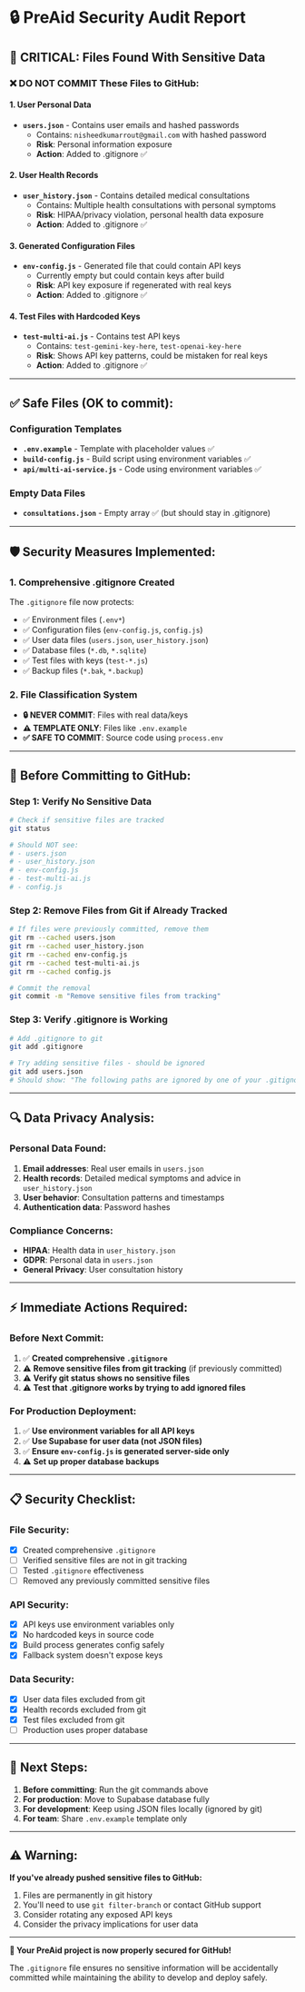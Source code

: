# 🔒 PreAid Security Audit Report

## 🚨 **CRITICAL: Files Found With Sensitive Data**

### **❌ DO NOT COMMIT These Files to GitHub:**

#### **1. User Personal Data**
- **`users.json`** - Contains user emails and hashed passwords
  - Contains: `nisheedkumarrout@gmail.com` with hashed password
  - **Risk**: Personal information exposure
  - **Action**: Added to .gitignore ✅

#### **2. User Health Records**
- **`user_history.json`** - Contains detailed medical consultations
  - Contains: Multiple health consultations with personal symptoms
  - **Risk**: HIPAA/privacy violation, personal health data exposure
  - **Action**: Added to .gitignore ✅

#### **3. Generated Configuration Files**
- **`env-config.js`** - Generated file that could contain API keys
  - Currently empty but could contain keys after build
  - **Risk**: API key exposure if regenerated with real keys
  - **Action**: Added to .gitignore ✅

#### **4. Test Files with Hardcoded Keys**
- **`test-multi-ai.js`** - Contains test API keys
  - Contains: `test-gemini-key-here`, `test-openai-key-here`
  - **Risk**: Shows API key patterns, could be mistaken for real keys
  - **Action**: Added to .gitignore ✅

---

## ✅ **Safe Files (OK to commit):**

### **Configuration Templates**
- **`.env.example`** - Template with placeholder values ✅
- **`build-config.js`** - Build script using environment variables ✅
- **`api/multi-ai-service.js`** - Code using environment variables ✅

### **Empty Data Files**
- **`consultations.json`** - Empty array ✅ (but should stay in .gitignore)

---

## 🛡️ **Security Measures Implemented:**

### **1. Comprehensive .gitignore Created**
The `.gitignore` file now protects:
- ✅ Environment files (`.env*`)
- ✅ Configuration files (`env-config.js`, `config.js`)
- ✅ User data files (`users.json`, `user_history.json`)
- ✅ Database files (`*.db`, `*.sqlite`)
- ✅ Test files with keys (`test-*.js`)
- ✅ Backup files (`*.bak`, `*.backup`)

### **2. File Classification System**
- **🔒 NEVER COMMIT**: Files with real data/keys
- **⚠️ TEMPLATE ONLY**: Files like `.env.example`
- **✅ SAFE TO COMMIT**: Source code using `process.env`

---

## 🚀 **Before Committing to GitHub:**

### **Step 1: Verify No Sensitive Data**
```bash
# Check if sensitive files are tracked
git status

# Should NOT see:
# - users.json
# - user_history.json  
# - env-config.js
# - test-multi-ai.js
# - config.js
```

### **Step 2: Remove Files from Git if Already Tracked**
```bash
# If files were previously committed, remove them
git rm --cached users.json
git rm --cached user_history.json
git rm --cached env-config.js
git rm --cached test-multi-ai.js
git rm --cached config.js

# Commit the removal
git commit -m "Remove sensitive files from tracking"
```

### **Step 3: Verify .gitignore is Working**
```bash
# Add .gitignore to git
git add .gitignore

# Try adding sensitive files - should be ignored
git add users.json
# Should show: "The following paths are ignored by one of your .gitignore files"
```

---

## 🔍 **Data Privacy Analysis:**

### **Personal Data Found:**
1. **Email addresses**: Real user emails in `users.json`
2. **Health records**: Detailed medical symptoms and advice in `user_history.json`
3. **User behavior**: Consultation patterns and timestamps
4. **Authentication data**: Password hashes

### **Compliance Concerns:**
- **HIPAA**: Health data in `user_history.json`
- **GDPR**: Personal data in `users.json`
- **General Privacy**: User consultation history

---

## ⚡ **Immediate Actions Required:**

### **Before Next Commit:**
1. ✅ **Created comprehensive `.gitignore`**
2. ⚠️ **Remove sensitive files from git tracking** (if previously committed)
3. ⚠️ **Verify git status shows no sensitive files**
4. ⚠️ **Test that .gitignore works by trying to add ignored files**

### **For Production Deployment:**
1. ✅ **Use environment variables for all API keys**
2. ✅ **Use Supabase for user data (not JSON files)**
3. ✅ **Ensure `env-config.js` is generated server-side only**
4. ⚠️ **Set up proper database backups**

---

## 📋 **Security Checklist:**

### **File Security:**
- [x] Created comprehensive `.gitignore`
- [ ] Verified sensitive files are not in git tracking
- [ ] Tested `.gitignore` effectiveness
- [ ] Removed any previously committed sensitive files

### **API Security:**
- [x] API keys use environment variables only
- [x] No hardcoded keys in source code
- [x] Build process generates config safely
- [x] Fallback system doesn't expose keys

### **Data Security:**
- [x] User data files excluded from git
- [x] Health records excluded from git  
- [x] Test files excluded from git
- [ ] Production uses proper database

---

## 🎯 **Next Steps:**

1. **Before committing**: Run the git commands above
2. **For production**: Move to Supabase database fully
3. **For development**: Keep using JSON files locally (ignored by git)
4. **For team**: Share `.env.example` template only

---

## ⚠️ **Warning:**

**If you've already pushed sensitive files to GitHub:**
1. Files are permanently in git history
2. You'll need to use `git filter-branch` or contact GitHub support
3. Consider rotating any exposed API keys
4. Consider the privacy implications for user data

---

**🔐 Your PreAid project is now properly secured for GitHub!**

The `.gitignore` file ensures no sensitive information will be accidentally committed while maintaining the ability to develop and deploy safely.
